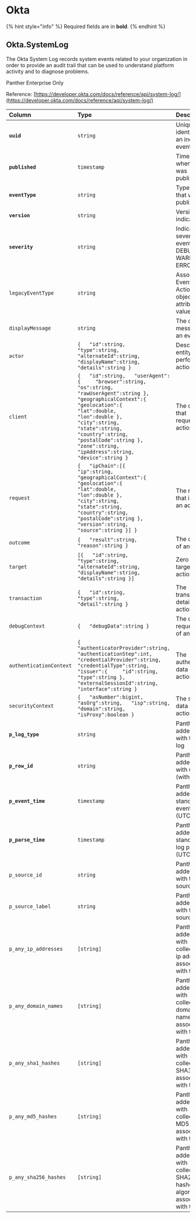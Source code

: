 # Okta

{% hint style="info" %}
Required fields are in **bold**.
{% endhint %}

## Okta.SystemLog

The Okta System Log records system events related to your organization in order to provide an audit trail that can be used to understand platform activity and to diagnose problems.

Panther Enterprise Only

Reference: [https://developer.okta.com/docs/reference/api/system-log/](https://developer.okta.com/docs/reference/api/system-log/)

| Column | Type | Description |
| :--- | :--- | :--- |
| **`uuid`** | `string` | Unique identifier for an individual event |
| **`published`** | `timestamp` | Timestamp when event was published |
| **`eventType`** | `string` | Type of event that was published |
| **`version`** | `string` | Versioning indicator |
| **`severity`** | `string` | Indicates how severe the event is: DEBUG, INFO, WARN, ERROR |
| `legacyEventType` | `string` | Associated Events API Action objectType attribute value |
| `displayMessage` | `string` | The display message for an event |
| `actor` | `{   "id":string,   "type":string,   "alternateId":string,   "displayName":string,   "details":string }` | Describes the entity that performed an action |
| `client` | `{   "id":string,   "userAgent":{     "browser":string,     "os":string,     "rawUserAgent":string },   "geographicalContext":{     "geolocation":{       "lat":double,       "lon":double },     "city":string,     "state":string,     "country":string,     "postalCode":string },   "zone":string,   "ipAddress":string,   "device":string }` | The client that requested an action |
| `request` | `{   "ipChain":[{     "ip":string,     "geographicalContext":{       "geolocation":{         "lat":double,         "lon":double },       "city":string,       "state":string,       "country":string,       "postalCode":string },     "version":string,     "source":string }] }` | The request that initiated an action |
| `outcome` | `{   "result":string,   "reason":string }` | The outcome of an action |
| `target` | `[{   "id":string,   "type":string,   "alternateId":string,   "displayName":string,   "details":string }]` | Zero or more targets of an action |
| `transaction` | `{   "id":string,   "type":string,   "detail":string }` | The transaction details of an action |
| `debugContext` | `{   "debugData":string }` | The debug request data of an action |
| `authenticationContext` | `{   "authenticatorProvider":string,   "authenticationStep":int,   "credentialProvider":string,   "credentialType":string,   "issuer":{     "id":string,     "type":string },   "externalSessionId":string,   "interface":string }` | The authentication data of an action |
| `securityContext` | `{   "asNumber":bigint,   "asOrg":string,   "isp":string,   "domain":string,   "isProxy":boolean }` | The security data of an action |
| **`p_log_type`** | `string` | Panther added field with type of log |
| **`p_row_id`** | `string` | Panther added field with unique id \(within table\) |
| **`p_event_time`** | `timestamp` | Panther added standardize event time \(UTC\) |
| **`p_parse_time`** | `timestamp` | Panther added standardize log parse time \(UTC\) |
| `p_source_id` | `string` | Panther added field with the source id |
| `p_source_label` | `string` | Panther added field with the source label |
| `p_any_ip_addresses` | `[string]` | Panther added field with collection of ip addresses associated with the row |
| `p_any_domain_names` | `[string]` | Panther added field with collection of domain names associated with the row |
| `p_any_sha1_hashes` | `[string]` | Panther added field with collection of SHA1 hashes associated with the row |
| `p_any_md5_hashes` | `[string]` | Panther added field with collection of MD5 hashes associated with the row |
| `p_any_sha256_hashes` | `[string]` | Panther added field with collection of SHA256 hashes of any algorithm associated with the row |

